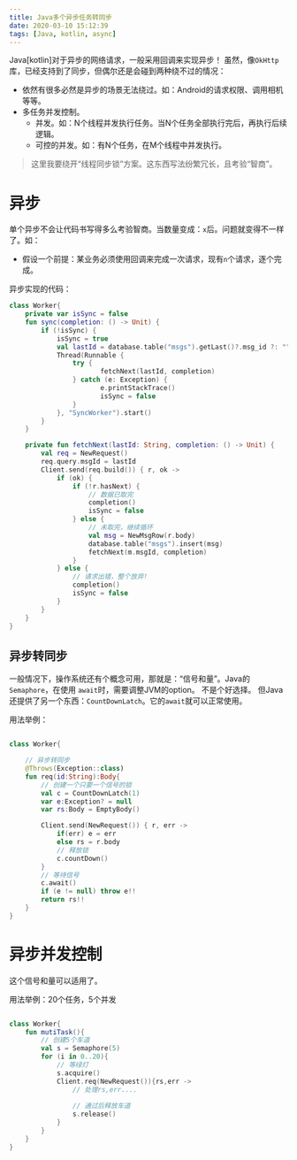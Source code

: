 ```yaml
---
title: Java多个异步任务转同步
date: 2020-03-10 15:12:39
tags: [Java, kotlin, async]
---
```


Java[kotlin]对于异步的网络请求，一般采用回调来实现异步！
虽然，像`OkHttp`库，已经支持到了同步，但偶尔还是会碰到两种绕不过的情况：
- 依然有很多必然是异步的场景无法绕过。如：Android的请求权限、调用相机等等。
- 多任务并发控制。
    - 并发。如：N个线程并发执行任务。当N个任务全部执行完后，再执行后续逻辑。
    - 可控的并发。如：有N个任务，在M个线程中并发执行。

> 这里我要绕开“线程同步锁”方案。这东西写法纷繁冗长，且考验“智商”。

# 异步

 单个异步不会让代码书写得多么考验智商。当数量变成：`x`后。问题就变得不一样了。如：

- 假设一个前提：某业务必须使用回调来完成一次请求，现有`n`个请求，逐个完成。

异步实现的代码：

```kotlin
class Worker{
    private var isSync = false
    fun sync(completion: () -> Unit) {
        if (!isSync) {
            isSync = true
            val lastId = database.table("msgs").getLast()?.msg_id ?: ""
            Thread(Runnable {
                try {
                       fetchNext(lastId, completion)
                } catch (e: Exception) {
                       e.printStackTrace()
                       isSync = false
                }
            }, "SyncWorker").start()
        }
    }

    private fun fetchNext(lastId: String, completion: () -> Unit) {
        val req = NewRequest()
        req.query.msgId = lastId
        Client.send(req.build()) { r, ok ->
            if (ok) {
                if (!r.hasNext) {
                    // 数据已取完
                    completion()
                    isSync = false
                } else {
                    // 未取完，继续循环
                    val msg = NewMsgRow(r.body)
                    database.table("msgs").insert(msg)
                    fetchNext(m.msgId, completion)
                }
            } else {
                // 请求出错，整个放弃!
                completion()
                isSync = false
            }
        }
    }
}

``` 

## 异步转同步
一般情况下，操作系统还有个概念可用，那就是：“信号和量”。Java的`Semaphore`，在使用 `await`时，需要调整JVM的option。
不是个好选择。
但Java还提供了另一个东西：`CountDownLatch`。它的`await`就可以正常使用。

用法举例：
```kotlin

class Worker{

    // 异步转同步
    @Throws(Exception::class)
    fun req(id:String):Body{
        // 创建一个只要一个信号的锁
        val c = CountDownLatch(1)
        var e:Exception? = null
        var rs:Body = EmptyBody()

        Client.send(NewRequest()) { r, err ->
            if(err) e = err
            else rs = r.body
            // 释放锁
            c.countDown()
        }
        // 等待信号
        c.await()
        if (e != null) throw e!!
        return rs!!
    }
}
```

# 异步并发控制
这个信号和量可以适用了。

用法举例：20个任务，5个并发
```kotlin

class Worker{
    fun mutiTask(){
        // 创建5个车道
        val s = Semaphore(5)
        for (i in 0..20){
            // 等绿灯
            s.acquire()
            Client.req(NewRequest()){rs,err ->
                // 处理rs,err....
                
                // 通过后释放车道
                s.release()
            }
        }
    }
}
```
